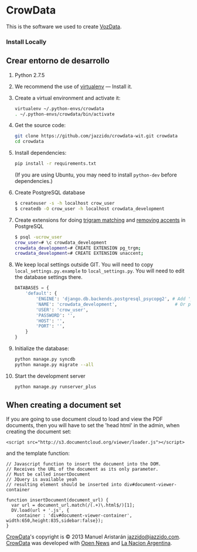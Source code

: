 CrowData
========

This is the software we used to create [VozData](http://vozdata.lanacion.com).

### Install Locally

## Crear entorno de desarrollo ##

1. Python 2.7.5

2. We recommend the use of [virtualenv](http://virtualenv.org) — Install it.

3. Create a virtual environment and activate it:

    ```bash
    virtualenv ~/.python-envs/crowdata
    . ~/.python-envs/crowdata/bin/activate
    ```

4. Get the source code:

    ```bash
    git clone https://github.com/jazzido/crowdata-wit.git crowdata
    cd crowdata
    ```

5. Install dependencies:

    ```bash
    pip install -r requirements.txt
    ```

   (If you are using Ubuntu, you may need to install `python-dev` before dependencies.)

6. Create PostgreSQL database

    ```bash
    $ createuser -s -h localhost crow_user
    $ createdb -O crow_user -h localhost crowdata_development
    ```


7. Create extensions for doing [trigram matching](http://www.postgresql.org/docs/9.2/static/pgtrgm.html) and [removing accents](http://www.postgresql.org/docs/9.1/static/unaccent.html) in PostgreSQL

    ```bash
    $ psql -ucrow_user
    crow_user=# \c crowdata_development
    crowdata_development=# CREATE EXTENSION pg_trgm;
    crowdata_development=# CREATE EXTENSION unaccent;
    ```

7. We keep local settings outside GIT. You will need to copy `local_settings.py.example` to `local_settings.py`. You will need to edit the database settings there.

    ```python
    DATABASES = {
        'default': {
            'ENGINE': 'django.db.backends.postgresql_psycopg2', # Add 'postgresql_psycopg2', 'postgresql', 'mysql', 'sqlite3' or 'oracle'.
            'NAME': 'crowdata_development',                      # Or path to database file if using sqlite3.
            'USER': 'crow_user',
            'PASSWORD': '',
            'HOST': '',
            'PORT': '',
        }
    }
    ```

5. Initialize the database:

    ```bash
    python manage.py syncdb
    python manage.py migrate --all
    ```

6. Start the development server

    ```bash
    python manage.py runserver_plus
    ```

## When creating a document set ##

If you are going to use document cloud to load and view the PDF documents, then you will have to set the 'head html' in the admin, when creating the document set:

``` <script src="http://s3.documentcloud.org/viewer/loader.js"></script> ```

and the template function:

```
// Javascript function to insert the document into the DOM.
// Receives the URL of the document as its only parameter.
// Must be called insertDocument
// JQuery is available yeah
// resulting element should be inserted into div#document-viewer-container

function insertDocument(document_url) {
  var url = document_url.match(/(.+)\.html$/)[1];
  DV.load(url + '.js', {
    container : 'div#document-viewer-container', width:650,height:835,sidebar:false});
}
```

[CrowData](http://github.com/jazzido/crowdata)'s copyright is © 2013 Manuel Aristarán <jazzido@jazzido.com>. [CrowData](http://github.com/jazzido/crowdata) was developed with [Open News](http://www.opennews.org) and [La Nacion Argentina](http://www.lanacion.com.ar).
